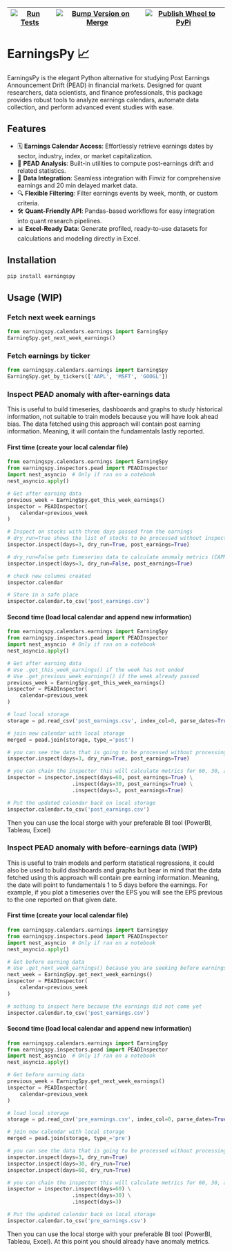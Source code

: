 
| [![Run Tests](https://github.com/c4road/earningspy/actions/workflows/run-tests.yml/badge.svg)](https://github.com/c4road/earningspy/actions/workflows/run-tests.yml) | [![Bump Version on Merge](https://github.com/c4road/earningspy/actions/workflows/bump-version.yml/badge.svg)](https://github.com/c4road/earningspy/actions/workflows/bump-version.yml) | [![Publish Wheel to PyPi](https://github.com/c4road/earningspy/actions/workflows/publish-wheel.yml/badge.svg)](https://github.com/c4road/earningspy/actions/workflows/publish-wheel.yml) |
|----------|----------|----------|


# EarningsPy 📈

EarningsPy is the elegant Python alternative for studying Post Earnings Announcement Drift (PEAD) in financial markets. Designed for quant researchers, data scientists, and finance professionals, this package provides robust tools to analyze earnings calendars, automate data collection, and perform advanced event studies with ease.

## Features

- 🗓️ **Earnings Calendar Access**: Effortlessly retrieve earnings dates by sector, industry, index, or market capitalization.
- 🚀 **PEAD Analysis**: Built-in utilities to compute post-earnings drift and related statistics.
- 🏦 **Data Integration**: Seamless integration with Finviz for comprehensive earnings and 20 min delayed market data.
- 🔍 **Flexible Filtering**: Filter earnings events by week, month, or custom criteria.
- 🛠️ **Quant-Friendly API**: Pandas-based workflows for easy integration into quant research pipelines.
- 📊 **Excel-Ready Data**: Generate profiled, ready-to-use datasets for calculations and modeling directly in Excel.


## Installation

```bash
pip install earningspy
```

## Usage (WIP)

### Fetch next week earnings
```python
from earningspy.calendars.earnings import EarningSpy
EarningSpy.get_next_week_earnings()
```

### Fetch earnings by ticker
```python
from earningspy.calendars.earnings import EarningSpy
EarningSpy.get_by_tickers(['AAPL', 'MSFT', 'GOOGL'])
```

### Inspect PEAD anomaly with after-earnings data

This is useful to build timeseries, dashboards and graphs to study historical information, not suitable to train models because you will have look ahead bias. The data fetched using this approach will contain post earning information. Meaning, it will contain the fundamentals lastly reported.

#### First time (create your local calendar file)
```python
from earningspy.calendars.earnings import EarningSpy
from earningspy.inspectors.pead import PEADInspector
import nest_asyncio  # Only if ran on a notebook
nest_asyncio.apply()

# Get after earning data
previous_week = EarningSpy.get_this_week_earnings()
inspector = PEADInspector(
    calendar=previous_week
)

# Inspect on stocks with three days passed from the earnings
# dry_run=True shows the list of stocks to be processed without inspecting
inspector.inspect(days=3, dry_run=True, post_earnings=True)

# dry_run=False gets timeseries data to calculate anomaly metrics (CAPM, CAR, BHAR, VIX, etc)
inspector.inspect(days=3, dry_run=False, post_earnings=True)

# check new columns created
inspector.calendar

# Store in a safe place
inspector.calendar.to_csv('post_earnings.csv')
```

#### Second time (load local calendar and append new information) 

```python
from earningspy.calendars.earnings import EarningSpy
from earningspy.inspectors.pead import PEADInspector
import nest_asyncio  # Only if ran on a notebook
nest_asyncio.apply()

# Get after earning data
# Use .get_this_week_earnings() if the week has not ended
# Use .get_previous_week_earnings() if the week already passed
previous_week = EarningSpy.get_this_week_earnings()
inspector = PEADInspector(
    calendar=previous_week
)

# load local storage
storage = pd.read_csv('post_earnings.csv', index_col=0, parse_dates=True)

# join new calendar with local storage
merged = pead.join(storage, type_='post')

# you can see the data that is going to be processed without processing it on a given days window
inspector.inspect(days=3, dry_run=True, post_earnings=True)

# you can chain the inspector this will calculate metrics for 60, 30, and 3 event windows
inspector = inspector.inspect(days=60, post_earnings=True) \
                     .inspect(days=30, post_earnings=True) \
                     .inspect(days=3, post_earnings=True)

# Put the updated calendar back on local storage
inspector.calendar.to_csv('post_earnings.csv')
```

Then you can use the local storge with your preferable BI tool (PowerBI, Tableau, Excel)

### Inspect PEAD anomaly with before-earnings data (WIP)

This is useful to train models and perform statistical regressions, it could also be used to build dashboards and graphs but bear in mind that the data fetched using this approach will contain pre earning information. Meaning, the date will point to fundamentals 1 to 5 days before the earnings. For example, if you plot a timeseries over the EPS you will see the EPS previous to the one reported on that given date. 

#### First time (create your local calendar file)

```python
from earningspy.calendars.earnings import EarningSpy
from earningspy.inspectors.pead import PEADInspector
import nest_asyncio  # Only if ran on a notebook
nest_asyncio.apply()

# Get before earning data
# Use .get_next_week_earnings() because you are seeking before earnings information
next_week = EarningSpy.get_next_week_earnings()
inspector = PEADInspector(
    calendar=previous_week
)

# nothing to inspect here because the earnings did not come yet
inspector.calendar.to_csv('post_earnings.csv')
```

#### Second time (load local calendar and append new information) 

```python
from earningspy.calendars.earnings import EarningSpy
from earningspy.inspectors.pead import PEADInspector
import nest_asyncio  # Only if ran on a notebook
nest_asyncio.apply()

# Get before earning data
previous_week = EarningSpy.get_next_week_earnings()
inspector = PEADInspector(
    calendar=previous_week
)

# load local storage
storage = pd.read_csv('pre_earnings.csv', index_col=0, parse_dates=True)

# join new calendar with local storage
merged = pead.join(storage, type_='pre')

# you can see the data that is going to be processed without processing it on a given days window
inspector.inspect(days=3, dry_run=True)
inspector.inspect(days=30, dry_run=True)
inspector.inspect(days=60, dry_run=True)

# you can chain the inspector this will calculate metrics for 60, 30, and 3 event windows
inspector = inspector.inspect(days=60) \
                     .inspect(days=30) \
                     .inspect(days=3)

# Put the updated calendar back on local storage
inspector.calendar.to_csv('pre_earnings.csv')
```

Then you can use the local storge with your preferable BI tool (PowerBI, Tableau, Excel).
At this point you should already have anomaly metrics.
